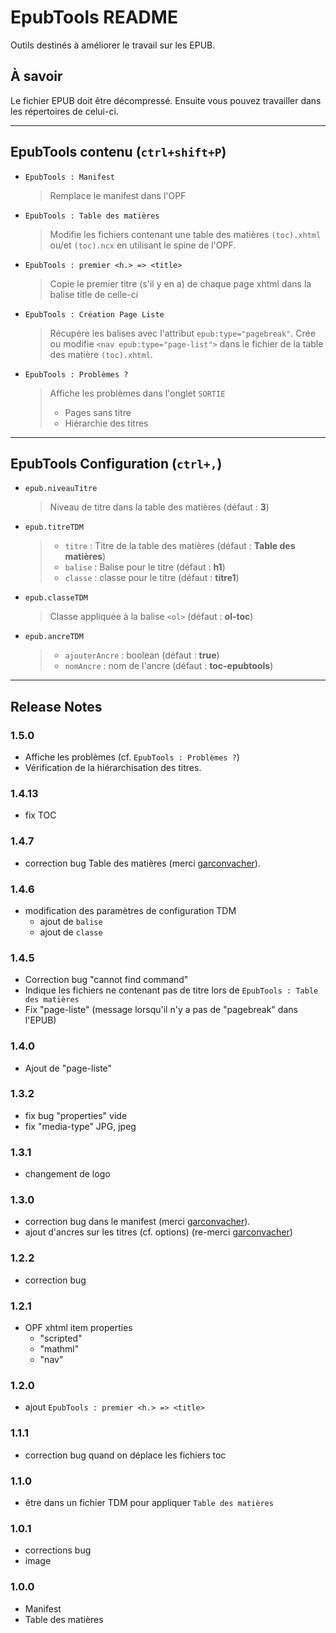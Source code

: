 # EpubTools README

Outils destinés à améliorer le travail sur les EPUB.

## À savoir
Le fichier EPUB doit être décompressé. Ensuite vous pouvez travailler dans les répertoires de celui-ci.

----------

## EpubTools contenu (`ctrl+shift+P`)

- `EpubTools : Manifest`
    > Remplace le manifest dans l'OPF
- `EpubTools : Table des matières`
    > Modifie les fichiers contenant une table des matières `(toc).xhtml` ou/et `(toc).ncx` en utilisant le spine de l'OPF.
- `EpubTools : premier <h.> => <title>`
    > Copie le premier titre (s'il y en a) de chaque page xhtml dans la balise title de celle-ci
- `EpubTools : Création Page Liste`
    >  Récupère les balises avec l'attribut `epub:type="pagebreak"`. Crée ou modifie `<nav epub:type="page-list">` dans le fichier de la table des matière `(toc).xhtml`.
- `EpubTools : Problèmes ?`
    >  Affiche les problèmes dans l'onglet `SORTIE`
    >   - Pages sans titre
    >   - Hiérarchie des titres

----------

## EpubTools Configuration (`ctrl+,`)
- `epub.niveauTitre`
    > Niveau de titre dans la table des matières (défaut : **3**)
- `epub.titreTDM`
    >- `titre` : Titre de la table des matières (défaut : **Table des matières**)
    >- `balise` : Balise pour le titre (défaut : **h1**)
    >- `classe` : classe pour le titre (défaut : **titre1**)
- `epub.classeTDM`
    > Classe appliquée à la balise `<ol>` (défaut : **ol-toc**)
- `epub.ancreTDM`
    >- `ajouterAncre` : boolean  (défaut : **true**)
    >- `nomAncre` : nom de l'ancre (défaut : **toc-epubtools**)

----------


## Release Notes

### 1.5.0
- Affiche les problèmes (cf. `EpubTools : Problèmes ?`)
- Vérification de la hiérarchisation des titres.

### 1.4.13
- fix TOC

### 1.4.7
- correction bug Table des matières (merci [garconvacher](https://github.com/garconvacher)).

### 1.4.6
- modification des paramètres de configuration TDM
    - ajout de `balise`
    - ajout de `classe`

### 1.4.5
- Correction bug "cannot find command"
- Indique les fichiers ne contenant pas de titre lors de `EpubTools : Table des matières`
- Fix "page-liste" (message lorsqu'il n'y a pas de "pagebreak" dans l'EPUB)

### 1.4.0
- Ajout de "page-liste"

### 1.3.2
- fix bug "properties" vide
- fix "media-type" JPG, jpeg

### 1.3.1
- changement de logo

### 1.3.0
- correction bug dans le manifest (merci [garconvacher](https://github.com/garconvacher)). 
- ajout d'ancres sur les titres (cf. options) (re-merci [garconvacher](https://github.com/garconvacher))

### 1.2.2
- correction bug

### 1.2.1
- OPF xhtml item properties 
    - "scripted"
    - "mathml"
    - "nav"
    
### 1.2.0
- ajout `EpubTools : premier <h.> => <title>`

### 1.1.1
- correction bug quand on déplace les fichiers toc

### 1.1.0
- être dans un fichier TDM pour appliquer `Table des matières`

### 1.0.1
- corrections bug
- image

### 1.0.0
- Manifest
- Table des matières


